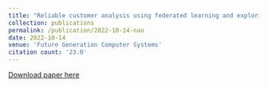 ```yaml
---
title: "Reliable customer analysis using federated learning and exploring deep-attention edge intelligence"
collection: publications
permalink: /publication/2022-10-14-nan
date: 2022-10-14
venue: 'Future Generation Computer Systems'
citation count: '23.0'
---
```

[Download paper here](https://scholar.google.com/citations?view_op=view_citation&hl=en&user=CCckbEUAAAAJ&citation_for_view=CCckbEUAAAAJ:mvPsJ3kp5DgC)
